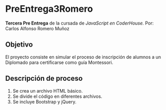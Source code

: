 # PreEntrega3Romero

 **Tercera Pre Entrega** de la cursada de *JavaScript en CoderHouse.*
Por: Carlos Alfonso Romero Muñoz

## Objetivo

El proyecto consiste en simular el proceso de inscripción de alumnos a un Diplomado para certificarse como guía Montessori.

## Descripción de proceso

1. Se crea un archivo HTML básico.
2. Se divide el código en diferentes archivos.
3. Se incluye Bootstrap y jQuery.

